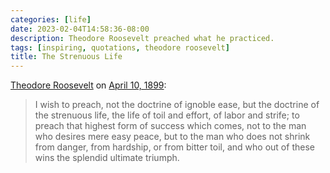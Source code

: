 ```yaml
---
categories: [life]
date: 2023-02-04T14:58:36-08:00
description: Theodore Roosevelt preached what he practiced.
tags: [inspiring, quotations, theodore roosevelt]
title: The Strenuous Life
---
```


[Theodore Roosevelt](https://en.wikipedia.org/wiki/Theodore_Roosevelt) on [April 10, 1899](https://en.wikipedia.org/wiki/The_Strenuous_Life):

>I wish to preach, not the doctrine of ignoble ease, but the doctrine of the strenuous life, the life of toil and effort, of labor and strife; to preach that highest form of success which comes, not to the man who desires mere easy peace, but to the man who does not shrink from danger, from hardship, or from bitter toil, and who out of these wins the splendid ultimate triumph.
